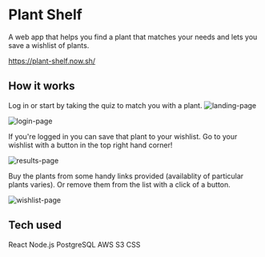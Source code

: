 # Plant Shelf

A web app that helps you find a plant that matches your needs and lets you save a wishlist of plants.

https://plant-shelf.now.sh/

## How it works

Log in or start by taking the quiz to match you with a plant.
![landing-page](https://plant-app-images.s3.us-east-2.amazonaws.com/landing.png)

![login-page](https://plant-app-images.s3.us-east-2.amazonaws.com/landing.png)

If you're logged in you can save that plant to your wishlist.
Go to your wishlist with a button in the top right hand corner!

![results-page](https://plant-app-images.s3.us-east-2.amazonaws.com/landing.png)

Buy the plants from some handy links provided (availablity of particular plants varies).
Or remove them from the list with a click of a button.

![wishlist-page](https://plant-app-images.s3.us-east-2.amazonaws.com/landing.png)


## Tech used

React
Node.js
PostgreSQL
AWS S3
CSS
